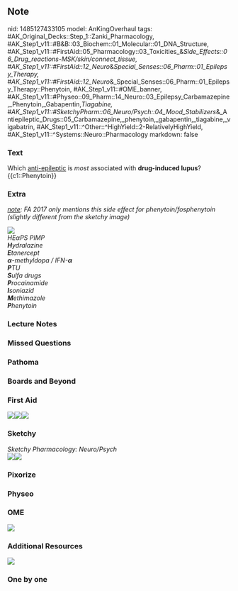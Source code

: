 ## Note
nid: 1485127433105
model: AnKingOverhaul
tags: #AK_Original_Decks::Step_1::Zanki_Pharmacology, #AK_Step1_v11::#B&B::03_Biochem::01_Molecular::01_DNA_Structure, #AK_Step1_v11::#FirstAid::05_Pharmacology::03_Toxicities_&_Side_Effects::06_Drug_reactions_-_MSK/skin/connect_tissue, #AK_Step1_v11::#FirstAid::12_Neuro_&_Special_Senses::06_Pharm::01_Epilepsy_Therapy, #AK_Step1_v11::#FirstAid::12_Neuro_&_Special_Senses::06_Pharm::01_Epilepsy_Therapy::Phenytoin, #AK_Step1_v11::#OME_banner, #AK_Step1_v11::#Physeo::09_Pharm::14_Neuro::03_Epilepsy_Carbamazepine,_Phenytoin,_Gabapentin,_Tiagabine, #AK_Step1_v11::#SketchyPharm::06_Neuro/Psych::04_Mood_Stabilizers_&_Antiepileptic_Drugs::05_Carbamazepine,_phenytoin,_gabapentin,_tiagabine,_vigabatrin, #AK_Step1_v11::^Other::^HighYield::2-RelativelyHighYield, #AK_Step1_v11::^Systems::Neuro::Pharmacology
markdown: false

### Text
<div>
  Which <u>anti-epileptic</u> is <i>most</i> associated with
  <b>drug-induced lupus</b>?
</div>
<div>
  {{c1::Phenytoin}}
</div>

### Extra
<i><u>note</u>: FA 2017 only mentions this side effect for
phenytoin/fosphenytoin (slightly different from the sketchy
image)</i>
<div>
  <img src="paste-534663298810326.jpg">
  <div>
    <div>
      <i>HE</i><i>α</i><i>PS PIMP</i>
    </div>
    <div>
      <i><b>H</b>ydralazine</i>
    </div>
    <div>
      <i><b>E</b>tanercept</i>
      <div>
        <i><b>α</b>-methyldopa / IFN-</i><i><b>α</b></i>
      </div>
      <div>
        <i><b>P</b>TU</i>
      </div>
      <div>
        <i><b>S</b>ulfa drugs</i>
      </div>
      <div>
        <i><b style="font-weight: bold;">P</b>rocainamide</i>
      </div>
      <div>
        <i><b>I</b>soniazid</i>
      </div>
      <div>
        <i><b>M</b>ethimazole</i>
      </div>
      <div>
        <i><b>P</b>henytoin</i>
      </div>
    </div>
  </div>
</div>

### Lecture Notes


### Missed Questions


### Pathoma


### Boards and Beyond


### First Aid
<img src="paste-60979945668611.jpg"><img src=
"paste-688547682058243.jpg"><img src="paste-69565585293315.jpg">

### Sketchy
<div>
  <i>Sketchy Pharmacology: Neuro/Psych</i>
</div><img src=
"paste-8261b87ef420695ab5d09eed1e6d4a76190faa4d.png"><img src=
"paste-3e916d5c074801a7f4dca4f2fe51c03cdf6bca80.png">

### Pixorize


### Physeo


### OME
<div class="ome-widget">
  <a href="https://onlinemeded.org?ref=anki"><img src=
  "_OME_AnkiFlashcards_General_3.png"></a>
</div>

### Additional Resources
<img src="paste-5d71a9c48f0bee204fd9b1d9adb4e657721a6d64.jpg">

### One by one

